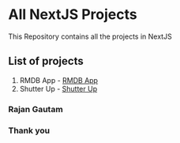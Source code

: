 # All NextJS Projects

This Repository contains all the projects in NextJS

## List of projects

1. RMDB App - [RMDB App](https://rgautam320-rmdb.vercel.app)
2. Shutter Up - [Shutter Up](https://user-images.githubusercontent.com/71542496/184953692-19745201-ec1a-41bc-9dec-7439fc75ac6a.png)

### Rajan Gautam

### Thank you
